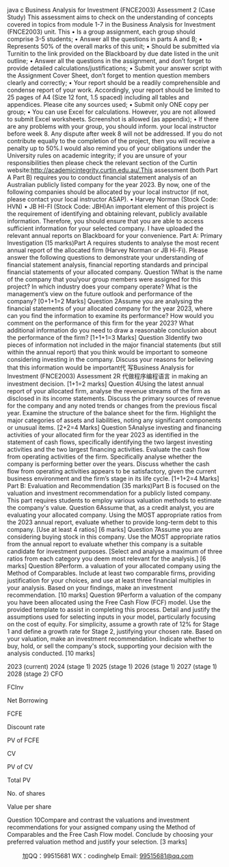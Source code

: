java c
Business Analysis for Investment (FNCE2003)
Assessment 2 (Case   Study)
This   assessment   aims to   check   on the understanding   of concepts   covered   in topics   from   module   1-7 in the Business Analysis for Investment (FNCE2003) unit. This
•         Is a group assignment, each group   should comprise   3-5   students;
•         Answer all the questions in parts A   and B;
•         Represents   50% of   the   overall   marks   of   this   unit;
•          Should be   submitted   via   Turnitin   to   the   link provided   on   the   Blackboard   by   due   date listed in the unit   outline;
•         Answer   all   the   questions   in   the   assignment,   and   don’t   forget   to   provide   detailed   calculations/justifications;
•          Submit   your   answer   script   with   the   Assignment   Cover   Sheet,   don’t   forget   to   mention question members clearly and correctly;
•         Your   report should   be a   readily comprehensible   and condense   report of   your   work.   Accordingly,   your report   should be   limited   to   25   pages   of A4   (Size    12   font,   1.5   spaced) including all tables and appendices. Please cite   any   sources used;
•          Submit only ONE copy per   group;
•         You can use Excel for calculations. However, you are not allowed to submit Excel   worksheets.   Screenshot is allowed (as appendix);
•         If   there are any problems with your group, you should inform. your local instructor   before   week   8.   Any   dispute   after   week   8   will   not   be   addressed.   If you   do   not   contribute equally to the completion of   the project, then you will receive a penalty   up   to   50%.I   would   also   remind   you   of   your   obligations   under   the      University   rules   on   academic integrity; if   you   are   unsure   of   your   responsibilities   then   please   check   the   relevant   section of   the   Curtin   website:http://academicintegrity.curtin.edu.au/.This   assessment   (both   Part   A      Part   B)   requires   you   to   conduct   financial   statement   analysis   of   an   Australian   publicly   listed   company   for   the   year   2023.   By   now,   one   of   the following   companies   should be   allocated by   your   local   instructor   (if not, please   contact   your   local   instructor   ASAP).
•                              Harvey Norman (Stock Code: HVN)
•                              JB HI-FI (Stock Code:   JBH)An   important   element   of   this   project   is   the   requirement   of   identifying   and   obtaining   relevant, publicly   available   information.   Therefore,   you   should   ensure   that   you   are   able   to access   sufficient information for your selected   company.   I   have   uploaded   the   relevant annual reports on Blackboard for your convenience.
Part A: Primary Investigation (15 marks)Part   A   requires   students   to   analyse   the   most   recent   annual   report   of the   allocated   firm   (Harvey Norman or JB Hi-Fi). Please answer the following questions to demonstrate your   understanding of   financial statement analysis, financial reporting   standards   and principal financial   statements   of   your   allocated   company.
Question   1What   is   the   name   of the   company   that   you/your   group   members   were   assigned   for   this   project? In which industry does your   company   operate? What   is   the   management’s   view on   the   future   outlook   and   performance   of   the   company?    [0+1+1=2 Marks]
Question 2Assume you are analysing the financial statements of   your allocated company for the year   2023, where   can you   find the   information to   examine   its   performance?   How   would   you   comment on the performance of   this firm for the year 2023? What additional information   do you need to draw a reasonable conclusion about the performance of   the   firm?       [1+1+1=3 Marks]
Question 3Identify two pieces of   information not included in the major financial statements (but still   within   the   annual   report)   that   you   think   would   be   important   to   someone   considering   investing in the company. Discuss your reasons for believing that this information would be important代 写Business Analysis for Investment (FNCE2003) Assessment 2R
代做程序编程语言 in making an investment   decision.    [1+1=2 marks]
Question 4Using   the   latest   annual   report   of   your   allocated   firm,   analyse   the   revenue   streams   of   the firm as disclosed in its income statements. Discuss the primary sources of   revenue for the   company   and   any   noted   trends   or   changes   from   the   previous   fiscal   year.   Examine   the   structure   of the   balance   sheet   for   the   firm.   Highlight   the   major   categories   of assets   and   liabilities, noting any significant components or unusual items.       [2+2=4 Marks]
Question 5Analyse   investing   and   financing   activities   of your   allocated   firm   for   the   year   2023   as   identified in the statement of   cash flows, specifically identifying the two largest investing   activities   and the two   largest   financing   activities. Evaluate the   cash   flow   from   operating   activities of   the firm. Specifically analyse whether the company is performing   better over   the    years. Discuss whether the cash flow from operating activities appears to be   satisfactory, given the current business environment and the firm’s   stage   in   its   life   cycle.       [1+1+2=4   Marks]
Part B: Evaluation and Recommendation (35 marks)Part   B   is   focused   on   the valuation   and   investment   recommendation   for   a publicly   listed   company. This part requires students to employ various valuation methods to estimate   the   company's value.
Question   6Assume   that,   as   a   credit   analyst,   you   are   evaluating   your   allocated   company.   Using   the   MOST   appropriate   ratios   from   the   2023   annual   report,   evaluate   whether   to   provide   long-term debt to this company.   [Use at least 4   ratios]       [6   marks]
Question 7Assume you are considering buying stock in   this   company. Use   the   MOST   appropriate   ratios from the annual report to evaluate whether this company is a suitable candidate for   investment purposes.   [Select   and   analyse   a maximum   of   three ratios   from   each   category   you deem most relevant for the analysis.]       [6 marks]
Question   8Perform. a   valuation of   your allocated company   using the Method of   Comparables. Include   at   least   two   comparable   firms,   providing justification   for   your   choices,   and   use   at   least   three   financial   multiples   in   your   analysis.   Based   on   your   findings,   make   an   investment   recommendation.        [10   marks]
Question 9Perform   a   valuation   of   the   company   you   have   been   allocated   using   the   Free   Cash   Flow    (FCF) model. Use the provided template to assist in completing this process. Detail and   justify the assumptions used for selecting inputs in your model, particularly focusing   on the cost of   equity. For simplicity, assume a   growth rate   of 12%   for   Stage   1   and   define   a      growth   rate   for   Stage   2,   justifying   your   chosen   rate. Based   on   your   valuation, make   an   investment recommendation. Indicate whether to buy, hold, or sell the company's   stock,   supporting your decision with the analysis conducted.       [10   marks]
   
2023
(current)
2024
(stage   1)
2025
(stage   1)
2026
(stage   1)
2027
(stage   1)
2028
(stage 2)
CFO
   
   
   
   
   
   
FCInv
   
   
   
   
   
   
Net
Borrowing
   
   
   
   
   
   
FCFE
   
   
   
   
   
   
Discount   rate
   
   
   
   
   
   
PV   of   FCFE
   
   
   
   
   
   
CV
   
   
   
   
   
   
PV   of   CV
   
   
   
   
   
   
Total PV
   
   
   
   
   
   
No.   of   shares
   
   
   
   
   
   
Value per share
   
   
   
   
   
   
Question   10Compare and contrast the valuations and investment recommendations   for   your   assigned   company using the Method of   Comparables and the Free Cash Flow model. Conclude by choosing your preferred valuation method and   justify your selection.       [3 marks]



         
加QQ：99515681  WX：codinghelp  Email: 99515681@qq.com
